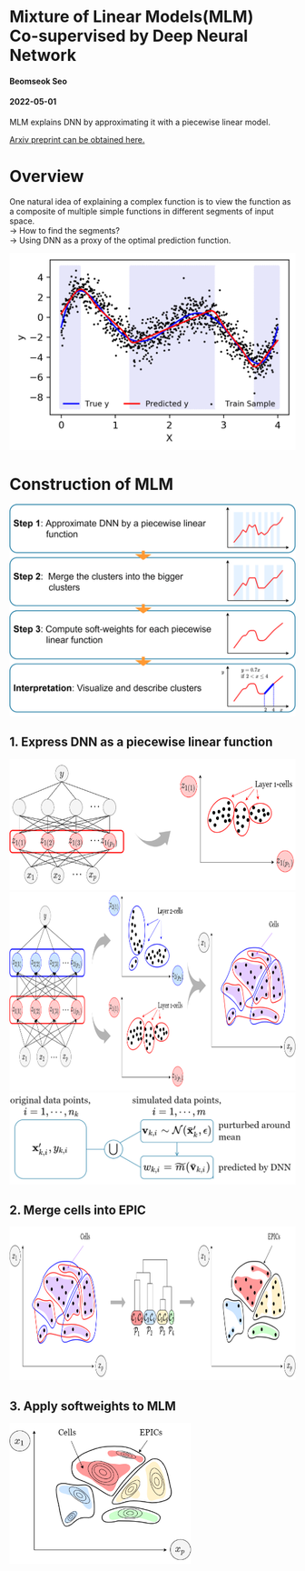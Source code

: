 # Mixture of Linear Models(MLM) <br> Co-supervised by Deep Neural Network
<h4 class="author">Beomseok Seo</h4>
<h4 class="date">2022-05-01</h4>

MLM explains DNN by approximating it with a piecewise linear model.

<a href="https://arxiv.org/abs/2108.04035">Arxiv preprint can be obtained here.</a>


<h1 class="title toc-ignore">Overview</h1>
<p>One natural idea of explaining a complex function is to view the function as a composite of multiple simple functions in different segments of input space.
<br>&rarr; How to find the segments?
<br>&rarr; Using DNN as a proxy of the optimal prediction function.</p>
<img src="files/img/example.png" alt="A toy example" width="600" />


<h1 class="title toc-ignore">Construction of MLM</h1>
<img src="files/img/steps_3.gif" width="600" />

<div id="step1" class="section level2">
<h2>1. Express DNN as a piecewise linear function</h2>
          <img src="files/img/layer_l-cell.png" height="230" />
          <img src="files/img/cells.png" height="350" />
          <img src="files/img/localsamples.gif" width="600" />
</div>          
<div id="step2" class="section level2">
<h2>2. Merge cells into EPIC</h2>
          <img src="files/img/epic.png" height="270" />
                    
</div>                    
<div id="step3" class="section level2">
<h2>3. Apply softweights to MLM</h2>
          <img src="files/img/softweights.png" width="320" />
